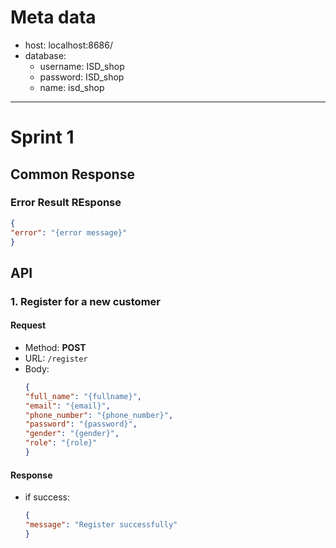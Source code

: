# Meta data

- host: localhost:8686/
- database:
    - username: ISD_shop
    - password: ISD_shop
    - name: isd_shop

---

# Sprint 1

## Common Response

### Error Result REsponse

  ```json
  {
  "error": "{error message}"
}
  ```

## API

### 1. Register for a new customer

#### Request

- Method: **POST**
- URL: ```/register```
- Body:
  ```json
  {
  "full_name": "{fullname}",
  "email": "{email}",
  "phone_number": "{phone_number}",
  "password": "{password}",
  "gender": "{gender}",
  "role": "{role}"
  }
  ```

#### Response
- if success:
  ```json
  {
  "message": "Register successfully"
  }
  ```